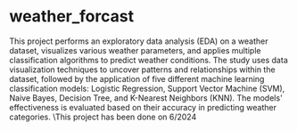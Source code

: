 # weather_forcast
This project performs an exploratory data analysis (EDA) on a weather dataset, visualizes various weather parameters, and applies multiple classification algorithms to predict weather conditions. The study uses data visualization techniques to uncover patterns and relationships within the dataset, followed by the application of five different machine learning classification models: Logistic Regression, Support Vector Machine (SVM), Naive Bayes, Decision Tree, and K-Nearest Neighbors (KNN). The models' effectiveness is evaluated based on their accuracy in predicting weather categories.
\\This project has been done on 6/2024
